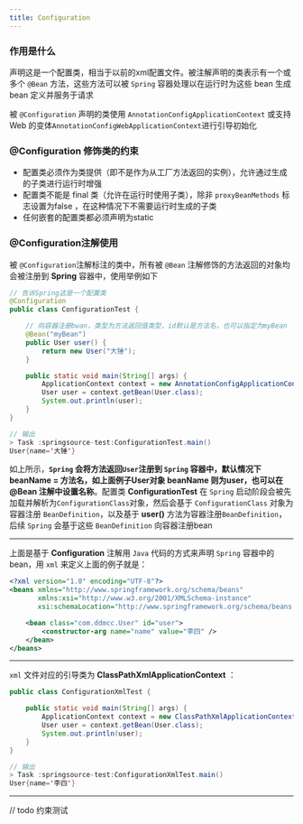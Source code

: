 ```yaml
---
title: Configuration
---
```




### 作用是什么

声明这是一个配置类，相当于以前的xml配置文件。被注解声明的类表示有一个或多个 `@Bean` 方法，这些方法可以被 `Spring` 容器处理以在运行时为这些 bean 生成 bean 定义并服务于请求

被 `@Configuration` 声明的类使用 `AnnotationConfigApplicationContext` 或支持 Web 的变体`AnnotationConfigWebApplicationContext`进行引导初始化



### @Configuration 修饰类的约束

- 配置类必须作为类提供（即不是作为从工厂方法返回的实例），允许通过生成的子类进行运行时增强
- 配置类不能是 final 类（允许在运行时使用子类），除非 `proxyBeanMethods` 标志设置为false ，在这种情况下不需要运行时生成的子类
- 任何嵌套的配置类都必须声明为static



### @Configuration注解使用

被 `@Configuration`注解标注的类中，所有被 `@Bean` 注解修饰的方法返回的对象均会被注册到 **Spring** 容器中，使用举例如下

```java
// 告诉Spring这是一个配置类
@Configuration
public class ConfigurationTest {

    // 向容器注册bwan，类型为方法返回值类型，id默认是方法名，也可以指定为myBean
    @Bean("myBean")
    public User user() {
        return new User("大锤");
    }

    public static void main(String[] args) {
        ApplicationContext context = new AnnotationConfigApplicationContext(ConfigurationTest.class);
        User user = context.getBean(User.class);
        System.out.println(user);
    }
}

// 输出
> Task :springsource-test:ConfigurationTest.main()
User{name='大锤'}
```

如上所示，**`Spring` 会将方法返回`User`注册到 `Spring` 容器中，默认情况下 beanName = 方法名，如上面例子User对象 beanName 则为user，也可以在 @Bean 注解中设置名称**。配置类 **ConfigurationTest** 在 `Spring` 启动阶段会被先加载并解析为`ConfigurationClass`对象，然后会基于 `ConfigurationClass` 对象为容器注册 `BeanDefinition`，以及基于 **user()** 方法为容器注册`BeanDefinition`，后续 `Spring` 会基于这些 `BeanDefinition` 向容器注册bean

---

上面是基于 **Configuration** 注解用 `Java` 代码的方式来声明 `Spring` 容器中的bean，用  `xml` 来定义上面的例子就是：

```xml
<?xml version="1.0" encoding="UTF-8"?>
<beans xmlns="http://www.springframework.org/schema/beans"
	   xmlns:xsi="http://www.w3.org/2001/XMLSchema-instance"
	   xsi:schemaLocation="http://www.springframework.org/schema/beans http://www.springframework.org/schema/beans/spring-beans.xsd http://www.springframework.org/schema/context https://www.springframework.org/schema/context/spring-context.xsd">

	<bean class="com.ddmcc.User" id="user">
		<constructor-arg name="name" value="李四" />
	</bean>
</beans>
```

---
`xml` 文件对应的引导类为 **ClassPathXmlApplicationContext** ：

```java
public class ConfigurationXmlTest {

    public static void main(String[] args) {
        ApplicationContext context = new ClassPathXmlApplicationContext("beans.xml");
        User user = context.getBean(User.class);
        System.out.println(user);
    }
}

// 输出
> Task :springsource-test:ConfigurationXmlTest.main()
User{name='李四'}

```

---

// todo 约束测试
